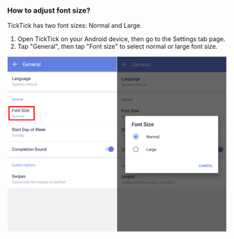 ### How to adjust font size?

TickTick has two font sizes: Normal and Large.

1. Open TickTick on your Android device, then go to the Settings tab page.
2. Tap "General", then tap "Font size" to select normal or large font size.

![](../../images/ticktick-android-app/installation--account/3.1.10.png)

